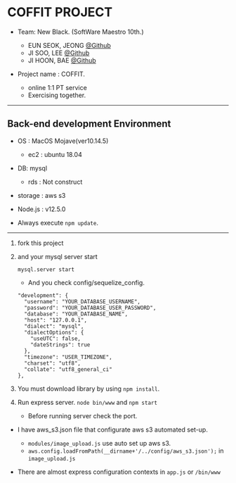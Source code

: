 # COFFIT PROJECT
- Team: New Black. (SoftWare Maestro 10th.)
  - EUN SEOK, JEONG [@Github](https://github.com/newwhite)
  - JI SOO, LEE [@Github](https://github.com/jisooleee)
  - JI HOON, BAE [@Github](https://github.com/BaeJi77)
  
- Project name : COFFIT.
  - online 1:1 PT service
  - Exercising together.
  

------------------------------------------------------------------------------------------------------------------

## Back-end development Environment

- OS : MacOS Mojave(ver10.14.5)
  - ec2 : ubuntu 18.04
- DB: mysql
  - rds : Not construct 
- storage : aws s3
- Node.js : v12.5.0

- Always execute `npm update`.

------------------------------------------------------------------------------------------------------------------


1. fork this project

2. and your mysql server start

   ``````
   mysql.server start
   ``````

   - And you check config/sequelize_config. 

   ```
   "development": {
     "username": "YOUR_DATABASE_USERNAME",
     "password": "YOUR_DATABASE_USER_PASSWORD",
     "database": "YOUR_DATABASE_NAME",
     "host": "127.0.0.1",
     "dialect": "mysql",
     "dialectOptions": {
       "useUTC": false,
       "dateStrings": true
     },
     "timezone": "USER_TIMEZONE",
     "charset": "utf8",
     "collate": "utf8_general_ci"
   },
   ```

3. You must download library by using `npm install`.
4. Run express server. `node bin/www` and `npm start`
   - Before running server check the port.



- I have aws_s3.json file that configurate aws s3 automated set-up.
  - `modules/image_upload.js` use auto set up aws s3.
  - ``aws.config.loadFromPath(__dirname+'/../config/aws_s3.json');`` in `image_upload.js`



- There are almost express configuration contexts in `app.js` or `/bin/www`



